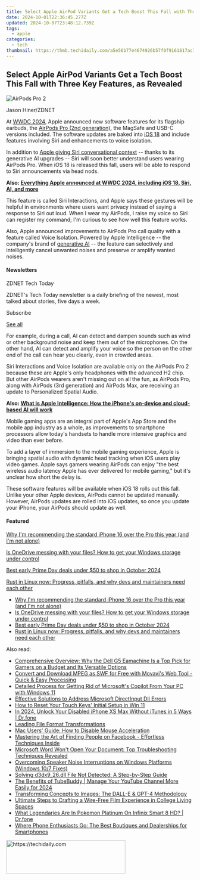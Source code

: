 ```yaml
---
title: Select Apple AirPod Variants Get a Tech Boost This Fall with Three Key Features, as Revealed
date: 2024-10-01T22:36:45.277Z
updated: 2024-10-07T23:48:12.739Z
tags:
  - apple
categories:
  - tech
thumbnail: https://thmb.techidaily.com/a5e56b77e4674926b57f0f9161817ac7d31c24b7d1008a2fd7cf38de6f5c41cb.jpg
---
```


## Select Apple AirPod Variants Get a Tech Boost This Fall with Three Key Features, as Revealed

![AirPods Pro 2](https://www.zdnet.com/a/img/resize/e975fb7fa5fa9c06ae5c0c86ff2043bba68e6590/2023/09/10/f87eda0e-6717-4b19-8829-170e2c098428/airpods-pro-2.jpg?auto=webp&precrop=2048,1150,x0,y95&width=1280)

Jason Hiner/ZDNET

At [WWDC 2024](https://www.zdnet.com/article/live-updates-everything-apple-announced-at-wwdc-2024-including-ios-18-siri-ai-more/), Apple announced new software features for its flagship earbuds, the [AirPods Pro (2nd generation)](https://shop-links.co/link/?url=https%3A%2F%2Fwww.bestbuy.com%2Fsite%2Fapple-airpods-pro-2nd-generation-with-magsafe-case-usbc-white%2F6447382.p%3FskuId%3D6447382&publisher%5Fslug=zdnet&article%5Fname=3%20useful%20features%20coming%20to%20apple%20airpods%20this%20fall%20%28but%20only%20for%20these%20models%29&article%5Furl=https%3A%2F%2Fwww.zdnet.com%2Farticle%2F3-useful-features-coming-to-apple-airpods-this-fall-but-only-for-these-models%2F&exclusive=1&u1=zd-%5F%5FCOM%5FCLICK%5FID%5F%5F-dtp), the MagSafe and USB-C versions included. The software updates are baked into [iOS 18](https://www.zdnet.com/article/ios-18-the-biggest-iphone-changes-apple-announced-at-wwdc-2024/) and include features involving Siri and enhancements to voice isolation.

In addition to [Apple giving Siri conversational context](https://www.zdnet.com/article/live-updates-everything-apple-announced-at-wwdc-2024-including-ios-18-siri-ai-more/) \-- thanks to its generative AI upgrades -- Siri will soon better understand users wearing AirPods Pro. When iOS 18 is released this fall, users will be able to respond to Siri announcements via head nods.

**Also: [Everything Apple announced at WWDC 2024, including iOS 18, Siri, AI, and more](https://www.zdnet.com/article/live-updates-everything-apple-announced-at-wwdc-2024-including-ios-18-siri-ai-more/)**

This feature is called Siri Interactions, and Apple says these gestures will be helpful in environments where users want privacy instead of saying a response to Siri out loud. When I wear my AirPods, I raise my voice so Siri can register my command; I'm curious to see how well this feature works.

Also, Apple announced improvements to AirPods Pro call quality with a feature called Voice Isolation. Powered by Apple Intelligence -- the company's brand of [generative AI](https://www.zdnet.com/article/what-is-generative-ai-and-why-is-it-so-popular-heres-everything-you-need-to-know/) \-- the feature can selectively and intelligently cancel unwanted noises and preserve or amplify wanted noises. 

#### Newsletters

ZDNET Tech Today

ZDNET's Tech Today newsletter is a daily briefing of the newest, most talked about stories, five days a week.

 Subscribe

[See all](https://www.zdnet.com/newsletters/)

For example, during a call, AI can detect and dampen sounds such as wind or other background noise and keep them out of the microphones. On the other hand, AI can detect and amplify your voice so the person on the other end of the call can hear you clearly, even in crowded areas. 

Siri Interactions and Voice Isolation are available only on the AirPods Pro 2 because these are Apple's only headphones with the advanced H2 chip. But other AirPods wearers aren't missing out on all the fun, as AirPods Pro, along with AirPods (3rd generation) and AirPods Max, are receiving an update to Personalized Spatial Audio.

**Also: [What is Apple Intelligence: How the iPhone's on-device and cloud-based AI will work](https://www.zdnet.com/article/what-is-apple-intelligence-how-the-iphones-on-device-and-cloud-based-ai-will-work/)**

Mobile gaming apps are an integral part of Apple's App Store and the mobile app industry as a whole, as improvements to smartphone processors allow today's handsets to handle more intensive graphics and video than ever before. 

To add a layer of immersion to the mobile gaming experience, Apple is bringing spatial audio with dynamic head tracking when iOS users play video games. Apple says gamers wearing AirPods can enjoy "the best wireless audio latency Apple has ever delivered for mobile gaming," but it's unclear how short the delay is.

These software features will be available when iOS 18 rolls out this fall. Unlike your other Apple devices, AirPods cannot be updated manually. However, AirPods updates are rolled into iOS updates, so once you update your iPhone, your AirPods should update as well.

#### Featured

[Why I'm recommending the standard iPhone 16 over the Pro this year (and I'm not alone)](https://www.zdnet.com/article/why-im-recommending-the-standard-iphone-16-over-the-pro-this-year-and-im-not-alone/ "Why I'm recommending the standard iPhone 16 over the Pro this year (and I'm not alone)")

[Is OneDrive messing with your files? How to get your Windows storage under control](https://www.zdnet.com/article/is-onedrive-messing-with-your-files-how-to-get-your-windows-storage-under-control/ "Is OneDrive messing with your files? How to get your Windows storage under control")

[Best early Prime Day deals under $50 to shop in October 2024](https://www.zdnet.com/article/best-early-prime-day-deals-under-50/ "Best early Prime Day deals under $50 to shop in October 2024")

[Rust in Linux now: Progress, pitfalls, and why devs and maintainers need each other](https://www.zdnet.com/article/rust-in-linux-now-progress-pitfalls-and-why-devs-and-maintainers-need-each-other/ "Rust in Linux now: Progress, pitfalls, and why devs and maintainers need each other")

* [Why I'm recommending the standard iPhone 16 over the Pro this year (and I'm not alone)](https://www.zdnet.com/article/why-im-recommending-the-standard-iphone-16-over-the-pro-this-year-and-im-not-alone/ "Why I'm recommending the standard iPhone 16 over the Pro this year (and I'm not alone)")
* [Is OneDrive messing with your files? How to get your Windows storage under control](https://www.zdnet.com/article/is-onedrive-messing-with-your-files-how-to-get-your-windows-storage-under-control/ "Is OneDrive messing with your files? How to get your Windows storage under control")
* [Best early Prime Day deals under $50 to shop in October 2024](https://www.zdnet.com/article/best-early-prime-day-deals-under-50/ "Best early Prime Day deals under $50 to shop in October 2024")
* [Rust in Linux now: Progress, pitfalls, and why devs and maintainers need each other](https://www.zdnet.com/article/rust-in-linux-now-progress-pitfalls-and-why-devs-and-maintainers-need-each-other/ "Rust in Linux now: Progress, pitfalls, and why devs and maintainers need each other")

<ins class="adsbygoogle"
     style="display:block"
     data-ad-format="autorelaxed"
     data-ad-client="ca-pub-7571918770474297"
     data-ad-slot="1223367746"></ins>

<ins class="adsbygoogle"
     style="display:block"
     data-ad-client="ca-pub-7571918770474297"
     data-ad-slot="8358498916"
     data-ad-format="auto"
     data-full-width-responsive="true"></ins>

<span class="atpl-alsoreadstyle">Also read:</span>
<div><ul>
<li><a href="https://instagram-video-recordings.techidaily.com/comprehensive-overview-why-the-dell-g5-eamachine-is-a-top-pick-for-gamers-on-a-budget-and-its-versatile-options/"><u>Comprehensive Overview: Why the Dell G5 Eamachine Is a Top Pick for Gamers on a Budget and Its Versatile Options</u></a></li>
<li><a href="https://solve-news.techidaily.com/convert-and-download-mpeg-as-swf-for-free-with-movavis-web-tool-quick-and-easy-processing/"><u>Convert and Download MPEG as SWF for Free with Movavi's Web Tool - Quick & Easy Processing</u></a></li>
<li><a href="https://tech-recovery.techidaily.com/detailed-process-for-getting-rid-of-microsofts-copilot-from-your-pc-with-windows-11/"><u>Detailed Process for Getting Rid of Microsoft's Copilot From Your PC with Windows 11</u></a></li>
<li><a href="https://tech-recovery.techidaily.com/effective-solutions-to-address-microsoft-directinput-dll-errors/"><u>Effective Solutions to Address Microsoft DirectInput Dll Errors</u></a></li>
<li><a href="https://win11.techidaily.com/how-to-reset-your-touch-keys-initial-setup-in-win-11/"><u>How to Reset Your Touch Keys' Initial Setup in Win 11</u></a></li>
<li><a href="https://iphone-unlock.techidaily.com/in-2024-unlock-your-disabled-iphone-xs-max-without-itunes-in-5-ways-drfone-by-drfone-ios/"><u>In 2024, Unlock Your Disabled iPhone XS Max Without iTunes in 5 Ways | Dr.fone</u></a></li>
<li><a href="https://extra-resources.techidaily.com/leading-file-format-transformations/"><u>Leading File Format Transformations</u></a></li>
<li><a href="https://tech-recovery.techidaily.com/mac-users-guide-how-to-disable-mouse-acceleration/"><u>Mac Users' Guide: How to Disable Mouse Acceleration</u></a></li>
<li><a href="https://tech-recovery.techidaily.com/mastering-the-art-of-finding-people-on-facebook-effortless-techniques-inside/"><u>Mastering the Art of Finding People on Facebook - Effortless Techniques Inside</u></a></li>
<li><a href="https://tech-recovery.techidaily.com/microsoft-word-wont-open-your-document-top-troubleshooting-techniques-revealed/"><u>Microsoft Word Won't Open Your Document: Top Troubleshooting Techniques Revealed</u></a></li>
<li><a href="https://sound-issues.techidaily.com/overcoming-speaker-noise-interruptions-on-windows-platforms-windows-107-fixes/"><u>Overcoming Speaker Noise Interruptions on Windows Platforms (Windows 10/7 Fixes)</u></a></li>
<li><a href="https://tech-recovery.techidaily.com/solving-d3dx926dll-file-not-detected-a-step-by-step-guide/"><u>Solving d3dx9_26.dll File Not Detected: A Step-by-Step Guide</u></a></li>
<li><a href="https://facebook-video-footage.techidaily.com/the-benefits-of-tubebuddy-manage-your-youtube-channel-more-easily-for-2024/"><u>The Benefits of TubeBuddy | Manage Your YouTube Channel More Easily for 2024</u></a></li>
<li><a href="https://tech-haven.techidaily.com/transforming-concepts-to-images-the-dall-e-and-gpt-4-methodology/"><u>Transforming Concepts to Images: The DALL-E & GPT-4 Methodology</u></a></li>
<li><a href="https://tech-recovery.techidaily.com/ultimate-steps-to-crafting-a-wire-free-film-experience-in-college-living-spaces/"><u>Ultimate Steps to Crafting a Wire-Free Film Experience in College Living Spaces</u></a></li>
<li><a href="https://android-pokemon-go.techidaily.com/what-legendaries-are-in-pokemon-platinum-on-infinix-smart-8-hd-drfone-by-drfone-virtual-android/"><u>What Legendaries Are In Pokemon Platinum On Infinix Smart 8 HD? | Dr.fone</u></a></li>
<li><a href="https://tech-recovery.techidaily.com/where-phone-enthusiasts-go-the-best-boutiques-and-dealerships-for-smartphones/"><u>Where Phone Enthusiasts Go: The Best Boutiques and Dealerships for Smartphones</u></a></li>
</ul></div>

<!-- affiliate ads begin -->
<a href="https://wigfever.sjv.io/c/5597632/2014857/22899" target="_top" id="2014857">
  <img src="//a.impactradius-go.com/display-ad/22899-2014857" border="0" alt="https://techidaily.com" width="320" height="90"/>
</a>
<img height="0" width="0" src="https://wigfever.sjv.io/i/5597632/2014857/22899" style="position:absolute;visibility:hidden;" border="0" />
<!-- affiliate ads end -->

